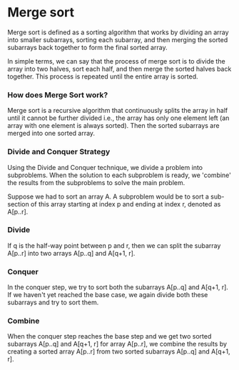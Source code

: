 <h1>Merge sort</h1>
<p>Merge sort is defined as a sorting algorithm that works by dividing an array into smaller subarrays, sorting each subarray, and then merging the sorted subarrays back together to form the final sorted array.</p>
<p>In simple terms, we can say that the process of merge sort is to divide the array into two halves, sort each half, and then merge the sorted halves back together. This process is repeated until the entire array is sorted.</p>

<h3>How does Merge Sort work?</h3>
<p>Merge sort is a recursive algorithm that continuously splits the array in half until it cannot be further divided i.e., the array has only one element left (an array with one element is always sorted). Then the sorted subarrays are merged into one sorted array.</p>
<h3>Divide and Conquer Strategy</h3>
<p>Using the Divide and Conquer technique, we divide a problem into subproblems. When the solution to each subproblem is ready, we 'combine' the results from the subproblems to solve the main problem.</p>
<p>Suppose we had to sort an array A. A subproblem would be to sort a sub-section of this array starting at index p and ending at index r, denoted as A[p..r].</p>

<h3>Divide</h3>
<p>If q is the half-way point between p and r, then we can split the subarray A[p..r] into two arrays A[p..q] and A[q+1, r].</p>

<h3>Conquer</h3>
<p>In the conquer step, we try to sort both the subarrays A[p..q] and A[q+1, r]. If we haven't yet reached the base case, we again divide both these subarrays and try to sort them.</p>

<h3>Combine</h3>
<p>When the conquer step reaches the base step and we get two sorted subarrays A[p..q] and A[q+1, r] for array A[p..r], we combine the results by creating a sorted array A[p..r] from two sorted subarrays A[p..q] and A[q+1, r].</p>
